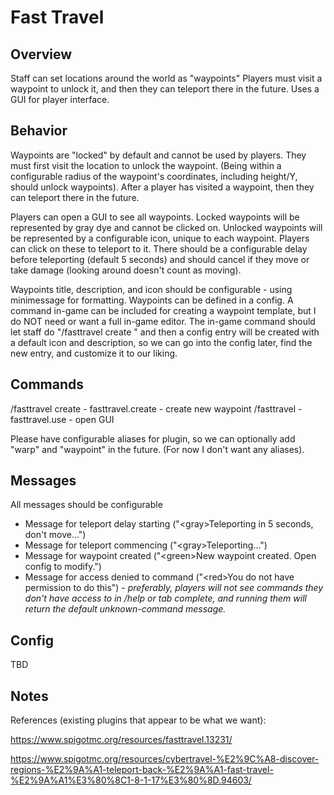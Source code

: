 # Fast Travel

## Overview

Staff can set locations around the world as "waypoints" Players must visit a waypoint to unlock it, and then they can teleport there in the future. Uses a GUI for player interface.

## Behavior

Waypoints are "locked" by default and cannot be used by players. They must first visit the location to unlock the waypoint. (Being within a configurable radius of the waypoint's coordinates, including height/Y, should unlock waypoints). After a player has visited a waypoint, then they can teleport there in the future.

Players can open a GUI to see all waypoints. Locked waypoints will be represented by gray dye and cannot be clicked on. Unlocked waypoints will be represented by a configurable icon, unique to each waypoint. Players can click on these to teleport to it. There should be a configurable delay before teleporting (default 5 seconds) and should cancel if they move or take damage (looking around doesn't count as moving).

Waypoints title, description, and icon should be configurable - using minimessage for formatting. Waypoints can be defined in a config. A command in-game can be included for creating a waypoint template, but I do NOT need or want a full in-game editor. The in-game command should let staff do "/fasttravel create <name>" and then a config entry will be created with a default icon and description, so we can go into the config later, find the new entry, and customize it to our liking.

## Commands

\/fasttravel create <name> - fasttravel.create - create new waypoint
\/fasttravel - fasttravel.use - open GUI

Please have configurable aliases for plugin, so we can optionally add "warp" and "waypoint" in the future. (For now I don't want any aliases).

## Messages

All messages should be configurable
  
- Message for teleport delay starting ("\<gray\>Teleporting in 5 seconds, don't move...")
- Message for teleport commencing ("\<gray\>Teleporting...")
- Message for waypoint created ("\<green\>New waypoint <name> created. Open config to modify.")
- Message for access denied to command ("\<red\>You do not have permission to do this") - _preferably, players will not see commands they don't have access to in /help or tab complete, and running them will return the default unknown-command message._

## Config

TBD

## Notes

References (existing plugins that appear to be what we want):

https://www.spigotmc.org/resources/fasttravel.13231/

https://www.spigotmc.org/resources/cybertravel-%E2%9C%A8-discover-regions-%E2%9A%A1-teleport-back-%E2%9A%A1-fast-travel-%E2%9A%A1%E3%80%8C1-8-1-17%E3%80%8D.94603/
